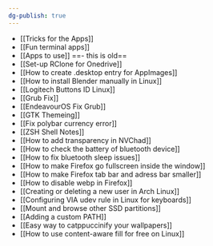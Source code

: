 ```yaml
---
dg-publish: true
---
```

- [[Tricks for the Apps]]
- [[Fun terminal apps]]
- [[Apps to use]] ==- this is old==
- [[Set-up RClone for Onedrive]]
- [[How to create .desktop entry for AppImages]]
- [[How to install Blender manually in Linux]]
- [[Logitech Buttons ID Linux]]
- [[Grub Fix]]
- [[EndeavourOS Fix Grub]]
- [[GTK Themeing]]
- [[Fix polybar currency error]]
- [[ZSH Shell Notes]]
- [[How to add transparency in NVChad]]
- [[How to check the battery of bluetooth device]]
- [[How to fix bluetooth sleep issues]]
- [[How to make Firefox go fullscreen inside the window]]
- [[How to make Firefox tab bar and adress bar smaller]]
- [[How to disable webp in Firefox]]
- [[Creating or deleting a new user in Arch Linux]]
- [[Configuring VIA udev rule in Linux for keyboards]]
- [[Mount and browse other SSD partitions]]
- [[Adding a custom PATH]]
- [[Easy way to catppuccinify your wallpapers]]
- [[How to use content-aware fill for free on Linux]]